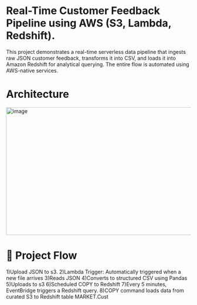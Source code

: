 # Real-Time Customer Feedback Pipeline using AWS (S3, Lambda, Redshift).

This project demonstrates a real-time serverless data pipeline that ingests raw JSON customer feedback, transforms it into CSV, 
and loads it into Amazon Redshift for analytical querying. The entire flow is automated using AWS-native services.

# Architecture

<img width="717" height="349" alt="image" src="https://github.com/user-attachments/assets/22540c79-10b6-4edc-a0d7-23ee15e5533c" />



# 📝 Project Flow
1)Upload JSON to s3.
2)Lambda Trigger: Automatically triggered when a new file arrives
3)Reads JSON
4)Converts to structured CSV using Pandas
5)Uploads to s3
6)Scheduled COPY to Redshift
7)Every 5 minutes, EventBridge triggers a Redshift query.
8)COPY command loads data from curated S3 to Redshift table MARKET.Cust
